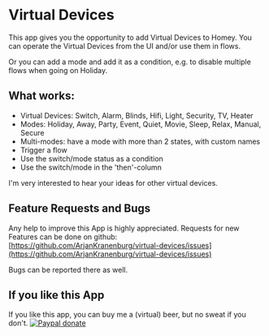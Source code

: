 # Virtual Devices

This app gives you the opportunity to add Virtual Devices to Homey. You can operate the Virtual Devices from the UI and/or use them in flows.

Or you can add a mode and add it as a condition, e.g. to disable multiple flows when going on Holiday.

## What works:

* Virtual Devices: Switch, Alarm, Blinds, Hifi, Light, Security, TV, Heater
* Modes: Holiday, Away, Party, Event, Quiet, Movie, Sleep, Relax, Manual, Secure
* Multi-modes: have a mode with more than 2 states, with custom names
* Trigger a flow
* Use the switch/mode status as a condition
* Use the switch/mode in the 'then'-column

I'm very interested to hear your ideas for other virtual devices.

## Feature Requests and Bugs

Any help to improve this App is highly appreciated. Requests for new Features can be done on github:
[https://github.com/ArjanKranenburg/virtual-devices/issues](https://github.com/ArjanKranenburg/virtual-devices/issues)

Bugs can be reported there as well.

## If you like this App

If you like this app, you can buy me a (virtual) beer, but no sweat if you don't.
[![Paypal donate][pp-donate-image]][pp-donate-link]


[pp-donate-link]: https://www.paypal.com/cgi-bin/webscr?cmd=_donations&business=A4APP2SSQRFGJ&lc=NL&item_name=Virtual%20Devices&currency_code=EUR&bn=PP%2dDonationsBF%3abtn_donateCC_LG%2egif%3aNonHosted
[pp-donate-image]: https://www.paypalobjects.com/en_US/i/btn/btn_donateCC_LG.gif
